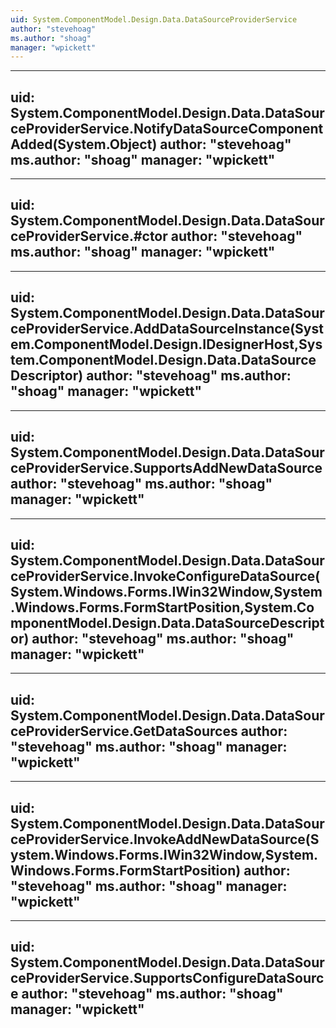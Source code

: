 ```yaml
---
uid: System.ComponentModel.Design.Data.DataSourceProviderService
author: "stevehoag"
ms.author: "shoag"
manager: "wpickett"
---
```


---
uid: System.ComponentModel.Design.Data.DataSourceProviderService.NotifyDataSourceComponentAdded(System.Object)
author: "stevehoag"
ms.author: "shoag"
manager: "wpickett"
---

---
uid: System.ComponentModel.Design.Data.DataSourceProviderService.#ctor
author: "stevehoag"
ms.author: "shoag"
manager: "wpickett"
---

---
uid: System.ComponentModel.Design.Data.DataSourceProviderService.AddDataSourceInstance(System.ComponentModel.Design.IDesignerHost,System.ComponentModel.Design.Data.DataSourceDescriptor)
author: "stevehoag"
ms.author: "shoag"
manager: "wpickett"
---

---
uid: System.ComponentModel.Design.Data.DataSourceProviderService.SupportsAddNewDataSource
author: "stevehoag"
ms.author: "shoag"
manager: "wpickett"
---

---
uid: System.ComponentModel.Design.Data.DataSourceProviderService.InvokeConfigureDataSource(System.Windows.Forms.IWin32Window,System.Windows.Forms.FormStartPosition,System.ComponentModel.Design.Data.DataSourceDescriptor)
author: "stevehoag"
ms.author: "shoag"
manager: "wpickett"
---

---
uid: System.ComponentModel.Design.Data.DataSourceProviderService.GetDataSources
author: "stevehoag"
ms.author: "shoag"
manager: "wpickett"
---

---
uid: System.ComponentModel.Design.Data.DataSourceProviderService.InvokeAddNewDataSource(System.Windows.Forms.IWin32Window,System.Windows.Forms.FormStartPosition)
author: "stevehoag"
ms.author: "shoag"
manager: "wpickett"
---

---
uid: System.ComponentModel.Design.Data.DataSourceProviderService.SupportsConfigureDataSource
author: "stevehoag"
ms.author: "shoag"
manager: "wpickett"
---
